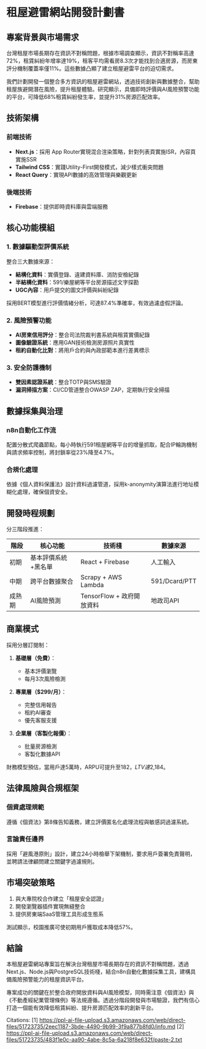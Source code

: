 # 租屋避雷網站開發計劃書

## 專案背景與市場需求

台灣租屋市場長期存在資訊不對稱問題，根據市場調查顯示，資訊不對稱率高達72%，租賃糾紛年增率達19%，租客平均需看房8.3次才能找到合適房源，而房東評分機制覆蓋率僅11%。這些數據凸顯了建立租屋避雷平台的迫切需求。

我們計劃開發一個整合多方資訊的租屋避雷網站，透過技術創新與數據整合，幫助租屋族避開潛在風險，提升租屋體驗。研究顯示，具備即時評價與AI風險預警功能的平台，可降低68%租賃糾紛發生率，並提升31%房源匹配效率。

## 技術架構

### 前端技術
- **Next.js**：採用 App Router實現混合渲染策略，針對列表頁實施ISR，內容頁實施SSR
- **Tailwind CSS**：實踐Utility-First開發模式，減少樣式衝突問題
- **React Query**：實現API數據的高效管理與樂觀更新

### 後端技術
- **Firebase**：提供即時資料庫與雲端服務

## 核心功能模組

### 1. 數據驅動型評價系統
整合三大數據來源：
- **結構化資料**：實價登錄、違建資料庫、消防安檢紀錄
- **半結構化資料**：591/樂屋網等平台房源描述文字探勘
- **UGC內容**：用戶提交的圖文評價與糾紛紀錄

採用BERT模型進行評價情緒分析，可達87.4%準確率，有效過濾虛假評論。

### 2. 風險預警功能
- **AI房東信用評分**：整合司法院裁判書系統與租賃實價紀錄
- **圖像驗證系統**：應用GAN技術檢測房源照片真實性
- **租約自動化比對**：將用戶合約與內政部範本進行差異標示

### 3. 安全防護機制
- **雙因素認證系統**：整合TOTP與SMS驗證
- **漏洞掃描方案**：CI/CD管道整合OWASP ZAP，定期執行安全掃描

## 數據採集與治理

### n8n自動化工作流
配置分散式爬蟲節點，每小時執行591租屋網等平台的增量抓取，配合IP輪詢機制與請求頻率控制，將封鎖率從23%降至4.7%。

### 合規化處理
依據《個人資料保護法》設計資料過濾管道，採用k-anonymity演算法進行地址模糊化處理，確保個資安全。

## 開發時程規劃

分三階段推進：

| 階段 | 核心功能 | 技術棧 | 數據來源 |
|------|----------|--------|----------|
| 初期 | 基本評價系統+黑名單 | React + Firebase | 人工輸入 |
| 中期 | 跨平台數據聚合 | Scrapy + AWS Lambda | 591/Dcard/PTT |
| 成熟期 | AI風險預測 | TensorFlow + 政府開放資料 | 地政司API |

## 商業模式

採用分層訂閱制：

1. **基礎層（免費）**：
   - 基本評價瀏覽
   - 每月3次風險檢測

2. **專業層（$299/月）**：
   - 完整信用報告
   - 租約AI審查
   - 優先客服支援

3. **企業層（客製化報價）**：
   - 批量房源檢測
   - 客製化數據API

財務模型預估，當用戶達5萬時，ARPU可提升至$182，LTV達$2,184。

## 法律風險與合規框架

### 個資處理規範
遵循《個資法》第8條告知義務，建立評價匿名化處理流程與敏感詞過濾系統。

### 言論責任邊界
採用「避風港原則」設計，建立24小時檢舉下架機制，要求用戶簽署免責聲明，並聘請法律顧問建立關鍵字過濾規則。

## 市場突破策略

1. 與大專院校合作建立「租屋安全認證」
2. 開發瀏覽器插件實現無縫整合
3. 提供房東端SaaS管理工具形成生態系

測試顯示，校園推廣可使初期用戶獲取成本降低57%。

## 結論

本租屋避雷網站專案旨在解決台灣租屋市場長期存在的資訊不對稱問題，透過Next.js、Node.js與PostgreSQL技術棧，結合n8n自動化數據採集工具，建構具備風險預警能力的租屋資訊平台。

專案成功的關鍵在於整合政府開放資料與AI風險模型，同時需注意《個資法》與《不動產經紀業管理條例》等法規遵循。透過分階段開發與市場驗證，我們有信心打造一個能有效降低租賃糾紛、提升房源匹配效率的創新平台。

Citations:
[1] https://ppl-ai-file-upload.s3.amazonaws.com/web/direct-files/51723735/2eec1187-3bde-4490-9b99-3f9a877b8fd0/info.md
[2] https://ppl-ai-file-upload.s3.amazonaws.com/web/direct-files/51723735/483f1e0c-aa90-4abe-8c5a-6a218f8e632f/paste-2.txt